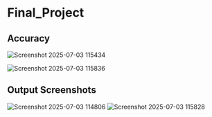 # Final_Project




## Accuracy

![Screenshot 2025-07-03 115434](https://github.com/user-attachments/assets/9d00aff0-b092-4ff2-a8ed-b7e3b3979f2e)

![Screenshot 2025-07-03 115836](https://github.com/user-attachments/assets/a35cd832-4a9f-4f94-bd98-df01f441ec5d)


## Output Screenshots

![Screenshot 2025-07-03 114806](https://github.com/user-attachments/assets/7ab2ee52-0b17-4f27-a305-b67c65648a38)
![Screenshot 2025-07-03 115828](https://github.com/user-attachments/assets/726f737a-4cd3-4672-b0ed-567a89db6fa5)

